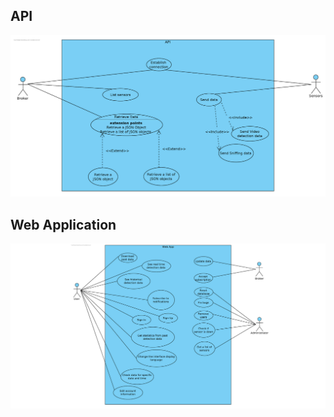 ## API

<div style="text-align:center"><img src="useCases1.png" /></div>

## Web Application

<div style="text-align:center"><img src="useCases2.png" /></div>
